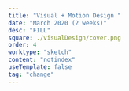```yaml
---
title: "Visual + Motion Design "
date: "March 2020 (2 weeks)"
desc: "FILL"
square: ./visualDesign/cover.png
order: 4
worktype: "sketch"
content: "notindex"
useTemplate: false
tag: "change"
---
```


<style>


</style>